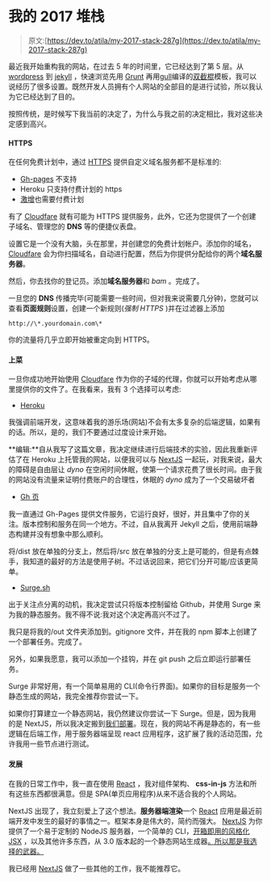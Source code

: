 # 我的 2017 堆栈

> 原文:[https://dev.to/atila/my-2017-stack-287g](https://dev.to/atila/my-2017-stack-287g)

最近我开始重构我的网站，在过去 5 年的时间里，它已经达到了第 5 层。从 [wordpress](https://wordpress.com) 到 [jekyll](https://jekyllrb.com/) ，快速浏览先用 [Grunt](https://gruntjs.com/) 再用[gull](http://gulpjs.com/)编译的[双截棍](https://mozilla.github.io/nunjucks/)模板，我可以说经历了很多设置。既然开发人员拥有个人网站的全部目的是进行试验，所以我认为它已经达到了目的。

按照传统，是时候写下我当前的决定了，为什么与我之前的决定相比，我对这些决定感到高兴。

#### HTTPS

在任何免费计划中，通过 [HTTPS](https://en.wikipedia.org/wiki/HTTPS) 提供自定义域名服务都不是标准的:

*   [Gh-pages](https://pages.github.com/) 不支持
*   Heroku 只支持付费计划的 https
*   [激增](https://surge.sh/)也需要付费计划

有了 [Cloudfare](https://www.cloudflare.com/) 就有可能为 HTTPS 提供服务，此外，它还为您提供了一个创建子域名、管理您的 **DNS** 等的便捷仪表盘。

设置它是一个没有大脑，头在那里，并创建您的免费计划帐户。添加你的域名， [Cloudfare](https://www.cloudflare.com/) 会为你扫描域名，自动进行配置，然后为你提供分配给你的两个**域名服务器**。

然后，你去找你的登记员。添加**域名服务器**和 *bam* 。完成了。

一旦您的 **DNS** 传播完毕(可能需要一些时间，但对我来说需要几分钟)，您就可以查看**页面规则**设置，创建一个新规则(*强制 HTTPS* )并在过滤器上添加

```
http://\*.yourdomain.com\* 
```

你的流量将几乎立即开始被重定向到 HTTPS。

#### 上菜

一旦你成功地开始使用 [Cloudfare](https://www.cloudflare.com/) 作为你的子域的代理，你就可以开始考虑从哪里提供你的文件了。在我看来，我有 3 个选择可以考虑:

*   [Heroku](https://heroku.com)

我强调前端开发，这意味着我的游乐场(网站)不会有太多复杂的后端逻辑，如果有的话。所以，是的，我们不要通过过度设计来开始。

**编辑:**自从我写了这篇文章，我决定继续进行后端技术的实验，因此我重新评估了在 Heroku 上托管我的网站，以便我可以与 [NextJS](https://github.com/zeit/next.js) 一起玩，对我来说，最大的障碍是自由层让 *dyno* 在空闲时间休眠，使第一个请求花费了很长时间。由于我的网站没有流量来证明付费账户的合理性，休眠的 *dyno* 成为了一个交易破坏者

*   [Gh 页](https://pages.github.com/)

我一直通过 Gh-Pages 提供文件服务，它运行良好，很好，并且集中了你的关注。版本控制和服务在同一个地方。不过，自从我离开 Jekyll 之后，使用前端静态构建并没有想象中那么顺利。

将/dist 放在单独的分支上，然后将/src 放在单独的分支上是可能的，但是有点棘手，我知道的最好的方法是使用子树。不过话说回来，把它们分开可能/应该更简单。

*   [Surge.sh](https://surge.sh)

出于关注点分离的动机，我决定尝试只将版本控制留给 Github，并使用 Surge 来为我的静态服务。我不得不说:我对这个决定再高兴不过了。

我只是将我的/out 文件夹添加到。gitignore 文件，并在我的 npm 脚本上创建了一个部署任务。完成了。

另外，如果我愿意，我可以添加一个挂钩，并在 git push 之后立即运行部署任务。

Surge 非常好用，有一个简单易用的 CLI(命令行界面)。如果你的目标是服务一个静态生成的网站，我完全推荐你尝试一下。

如果你打算建立一个静态网站，我仍然建议你尝试一下 Surge。但是，因为我用的是 NextJS，所以我决定搬到[我们部署](https://wedeploy.com/)。现在，我的网站不再是静态的，有一些逻辑在后端工作，用于服务器端呈现 react 应用程序，这扩展了我的活动范围，允许我用一些节点进行测试。

#### 发展

在我的日常工作中，我一直在使用 [React](https://facebook.github.io/react) ，我对组件架构、 **css-in-js** 方法和所有这些东西都很满意。但是 SPA(单页应用程序)从来不适合我的个人网站。

NextJS 出现了，我立刻爱上了这个想法。**服务器端渲染**一个 [React](https://facebook.github.io/react) 应用是最近前端开发中发生的最好的事情之一。框架本身是伟大的，简约而强大。 [NextJS](https://github.com/zeit/next.js) 为你提供了一个易于定制的 NodeJS 服务器，一个简单的 CLI，[开箱即用的风格化 JSX](https://github.com/zeit/next.js#built-in-css-support) ，以及其他许多东西，从 3.0 版本起的一个静态网站生成器[。所以那是我选择的武器。](https://zeit.co/blog/next3-preview)

我已经用 [NextJS](https://github.com/zeit/next.js) 做了一些其他的工作，我不能推荐它。